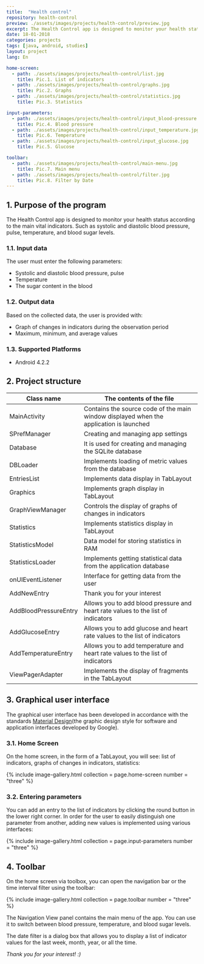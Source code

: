 ```yaml
---
title:  "Health control"
repository: health-control
preview: ./assets/images/projects/health-control/preview.jpg
excerpt: The Health Control app is designed to monitor your health status according to the main vital indicators. Such as systolic and diastolic blood pressure, pulse, temperature, and blood sugar levels...
date: 18-01-2018
categories: projects
tags: [java, android, studies]
layout: project
lang: En

home-screen:
  - path: ./assets/images/projects/health-control/list.jpg
    title: Pic.1. List of indicators
  - path: ./assets/images/projects/health-control/graphs.jpg
    title: Pic.2. Graphs
  - path: ./assets/images/projects/health-control/statistics.jpg
    title: Pic.3. Statistics

input-parameters:
  - path: ./assets/images/projects/health-control/input_blood-pressure.jpg
    title: Pic.4. Blood pressure
  - path: ./assets/images/projects/health-control/input_temperature.jpg
    title: Pic.6. Temperature
  - path: ./assets/images/projects/health-control/input_glucose.jpg
    title: Pic.5. Glucose

toolbar:
  - path: ./assets/images/projects/health-control/main-menu.jpg
    title: Pic.7. Main menu
  - path: ./assets/images/projects/health-control/filter.jpg
    title: Pic.8. Filter by Date
---
```


## 1. Purpose of the program

The Health Control app is designed to monitor your health status according to the main vital indicators. Such as systolic and diastolic blood pressure, pulse, temperature, and blood sugar levels.

### 1.1. Input data
The user must enter the following parameters:
*	Systolic and diastolic blood pressure, pulse
*	Temperature
*	The sugar content in the blood

### 1.2. Output data
Based on the collected data, the user is provided with:
* Graph of changes in indicators during the observation period
* Maximum, minimum, and average values

### 1.3. Supported Platforms
* Android 4.2.2

## 2. Project structure

Class name              | The contents of the file
------------------------|-----------------------
MainActivity            | Contains the source code of the main window displayed when the application is launched
SPrefManager            | Creating and managing app settings
Database                | It is used for creating and managing the SQLite database
DBLoader                | Implements loading of metric values from the database
EntriesList             | Implements data display in TabLayout
Graphics                | Implements graph display in TabLayout
GraphViewManager        | Controls the display of graphs of changes in indicators
Statistics              | Implements statistics display in TabLayout
StatisticsModel         | Data model for storing statistics in RAM
StatisticsLoader        | Implements getting statistical data from the application database
onUIEventListener       | Interface for getting data from the user
AddNewEntry             | Thank you for your interest
AddBloodPressureEntry   | Allows you to add blood pressure and heart rate values to the list of indicators
AddGlucoseEntry         | Allows you to add glucose and heart rate values to the list of indicators
AddTemperatureEntry     | Allows you to add temperature and heart rate values to the list of indicators
ViewPagerAdapter        | Implements the display of fragments in the TabLayout

## 3. Graphical user interface

The graphical user interface has been developed in accordance with the standards [Material Design](https://material.io/design)(the graphic design style for software and application interfaces developed by Google).

### 3.1. Home Screen
On the home screen, in the form of a TabLayout, you will see: list of indicators, graphs of changes in indicators, statistics:

{% include image-gallery.html collection = page.home-screen number = "three" %}

### 3.2. Entering parameters
You can add an entry to the list of indicators by clicking the round button in the lower right corner. In order for the user to easily distinguish one parameter from another, adding new values is implemented using various interfaces:

{% include image-gallery.html collection = page.input-parameters number = "three" %}

## 4. Toolbar

On the home screen via toolbox, you can open the navigation bar or the time interval filter using the toolbar:

{% include image-gallery.html collection = page.toolbar number = "three" %}

The Navigation View panel contains the main menu of the app. You can use it to switch between blood pressure, temperature, and blood sugar levels.

The date filter is a dialog box that allows you to display a list of indicator values for the last week, month, year, or all the time.

_Thank you for your interest! :)_
